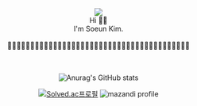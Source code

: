 <div align="center">

<img src="https://capsule-render.vercel.app/api?type=waving&color=auto&height=200&section=header&text=Soeun's%20Github🖤&fontSize=70" />


<div>
Hi 👋🏻 <br>
I'm Soeun Kim. <br><br>
🤍🤍🤍🤍🤍🤍🤍🤍🤍🤍🤍🤍🤍🤍🤍🤍🤍🤍🤍🤍🖤🖤🖤🖤🖤🖤🖤🖤🖤🖤🖤🖤🖤🖤🖤🖤🖤🖤🖤🖤
</div>
<br><br>

![Anurag's GitHub stats](https://github-readme-stats.vercel.app/api?username=anuraghazra&theme=rose_pine&show_icons=true)

[![Solved.ac프로필](http://mazassumnida.wtf/api/v2/generate_badge?boj=soeun0108)](https://solved.ac/soeun0108)
![mazandi profile](http://mazandi.herokuapp.com/api?handle=soeun0108&theme=dark)

</div>
